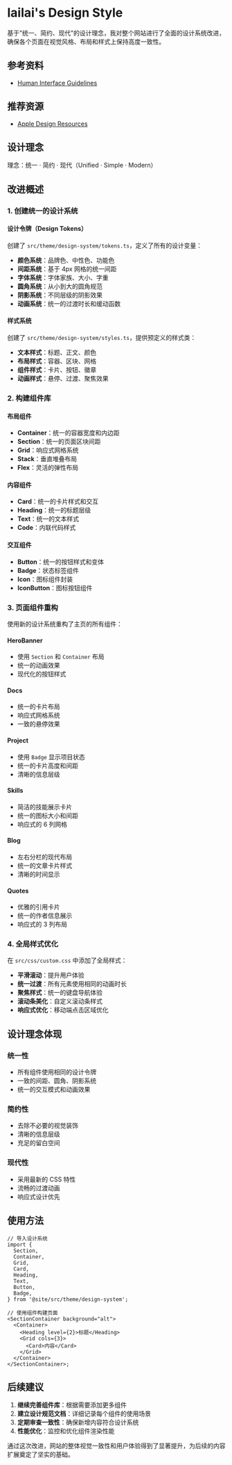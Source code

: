 # lailai's Design Style

基于"统一、简约、现代"的设计理念，我对整个网站进行了全面的设计系统改进，确保各个页面在视觉风格、布局和样式上保持高度一致性。

## 参考资料

- [Human Interface Guidelines](https://developer.apple.com/design/human-interface-guidelines/)

## 推荐资源

- [Apple Design Resources](https://developer.apple.com/design/resources/)

## 设计理念

理念：统一 · 简约 · 现代（Unified · Simple · Modern）

## 改进概述

### 1. 创建统一的设计系统

#### 设计令牌（Design Tokens）

创建了 `src/theme/design-system/tokens.ts`，定义了所有的设计变量：

- **颜色系统**：品牌色、中性色、功能色
- **间距系统**：基于 4px 网格的统一间距
- **字体系统**：字体家族、大小、字重
- **圆角系统**：从小到大的圆角规范
- **阴影系统**：不同层级的阴影效果
- **动画系统**：统一的过渡时长和缓动函数

#### 样式系统

创建了 `src/theme/design-system/styles.ts`，提供预定义的样式类：

- **文本样式**：标题、正文、颜色
- **布局样式**：容器、区块、网格
- **组件样式**：卡片、按钮、徽章
- **动画样式**：悬停、过渡、聚焦效果

### 2. 构建组件库

#### 布局组件

- **Container**：统一的容器宽度和内边距
- **Section**：统一的页面区块间距
- **Grid**：响应式网格系统
- **Stack**：垂直堆叠布局
- **Flex**：灵活的弹性布局

#### 内容组件

- **Card**：统一的卡片样式和交互
- **Heading**：统一的标题层级
- **Text**：统一的文本样式
- **Code**：内联代码样式

#### 交互组件

- **Button**：统一的按钮样式和变体
- **Badge**：状态标签组件
- **Icon**：图标组件封装
- **IconButton**：图标按钮组件

### 3. 页面组件重构

使用新的设计系统重构了主页的所有组件：

#### HeroBanner

- 使用 `Section` 和 `Container` 布局
- 统一的动画效果
- 现代化的按钮样式

#### Docs

- 统一的卡片布局
- 响应式网格系统
- 一致的悬停效果

#### Project

- 使用 `Badge` 显示项目状态
- 统一的卡片高度和间距
- 清晰的信息层级

#### Skills

- 简洁的技能展示卡片
- 统一的图标大小和间距
- 响应式的 6 列网格

#### Blog

- 左右分栏的现代布局
- 统一的文章卡片样式
- 清晰的时间显示

#### Quotes

- 优雅的引用卡片
- 统一的作者信息展示
- 响应式的 3 列布局

### 4. 全局样式优化

在 `src/css/custom.css` 中添加了全局样式：

- **平滑滚动**：提升用户体验
- **统一过渡**：所有元素使用相同的动画时长
- **聚焦样式**：统一的键盘导航体验
- **滚动条美化**：自定义滚动条样式
- **响应式优化**：移动端点击区域优化

## 设计理念体现

### 统一性

- 所有组件使用相同的设计令牌
- 一致的间距、圆角、阴影系统
- 统一的交互模式和动画效果

### 简约性

- 去除不必要的视觉装饰
- 清晰的信息层级
- 充足的留白空间

### 现代性

- 采用最新的 CSS 特性
- 流畅的过渡动画
- 响应式设计优先

## 使用方法

```tsx
// 导入设计系统
import {
  Section,
  Container,
  Grid,
  Card,
  Heading,
  Text,
  Button,
  Badge,
} from '@site/src/theme/design-system';

// 使用组件构建页面
<SectionContainer background="alt">
  <Container>
    <Heading level={2}>标题</Heading>
    <Grid cols={3}>
      <Card>内容</Card>
    </Grid>
  </Container>
</SectionContainer>;
```

## 后续建议

1. **继续完善组件库**：根据需要添加更多组件
2. **建立设计规范文档**：详细记录每个组件的使用场景
3. **定期审查一致性**：确保新增内容符合设计系统
4. **性能优化**：监控和优化组件渲染性能

通过这次改进，网站的整体视觉一致性和用户体验得到了显著提升，为后续的内容扩展奠定了坚实的基础。

